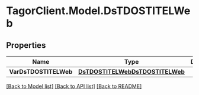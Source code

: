 # TagorClient.Model.DsTDOSTITELWeb

## Properties

Name | Type | Description | Notes
------------ | ------------- | ------------- | -------------
**VarDsTDOSTITELWeb** | [**DsTDOSTITELWebDsTDOSTITELWeb**](DsTDOSTITELWebDsTDOSTITELWeb.md) |  | [optional] 

[[Back to Model list]](../README.md#documentation-for-models) [[Back to API list]](../README.md#documentation-for-api-endpoints) [[Back to README]](../README.md)

